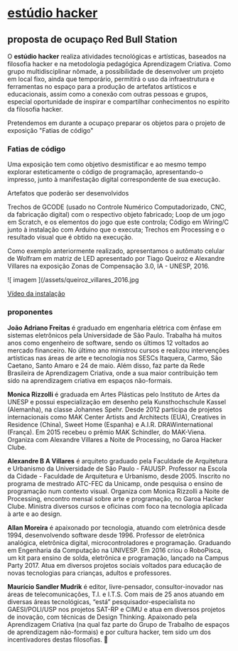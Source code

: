 # [estúdio hacker](/)

## proposta de ocupaço Red Bull Station

O **estúdio hacker** realiza atividades tecnológicas e artísticas, baseados na filosofia hacker e na metodologia pedagógica Aprendizagem Criativa. Como grupo multidisciplinar nômade, a possibilidade de desenvolver um projeto em local fixo, ainda que temporário, permitirá o uso da infraestrutura e ferramentas no espaço para a produção de artefatos artísticos e educacionais, assim como a conexão com outras pessoas e grupos, especial oportunidade de inspirar e compartilhar conhecimentos no espírito da filosofia hacker.

Pretendemos em durante a ocupaço preparar os objetos para o projeto de exposição "Fatias de código"

### Fatias de código

Uma exposição tem como objetivo desmistificar e ao mesmo tempo explorar esteticamente o código de programação, apresentando-o impresso, junto à manifestação digital correspondente de sua execução.

Artefatos  que poderão ser desenvolvidos

Trechos de GCODE (usado no Controle Numérico Computadorizado, CNC, da fabricação digital) com o respectivo objeto fabricado;
Loop de um jogo em Scratch, e os elementos do jogo que este controla;
Código em Wiring/C junto à instalação com  Arduino que o executa;
Trechos em Processing e o resultado visual que é obtido na execução.

Como exemplo anteriormente realizado, apresentamos  o autômato celular de Wolfram em matriz de LED apresentado por Tiago  Queiroz e Alexandre Villares na exposição Zonas de Compensação 3.0, IA - UNESP, 2016.

![ imagem ](/assets/queiroz_villares_2016.jpg

[Vídeo da instalação](/assets/queiroz_villares_2016_A.mp4)

### proponentes

**João Adriano Freitas** é graduado em engenharia elétrica com ênfase em sistemas eletrônicos pela Universidade de São Paulo. Trabalha há muitos anos como engenheiro de software, sendo os últimos 12 voltados ao mercado financeiro. No último ano ministrou cursos e realizou intervenções artísticas nas áreas de arte e tecnologia nos SESCs Itaquera, Carmo, São Caetano, Santo Amaro e 24 de maio. Além disso, faz parte da Rede Brasileira de Aprendizagem Criativa, onde a sua maior contribuição tem sido na aprendizagem criativa em espaços não-formais.
 
**Monica Rizzolli** é graduada em Artes Plásticas pelo Instituto de Artes da UNESP e possui especialização em desenho pela Kunsthochschule Kassel (Alemanha), na classe Johannes Spehr. Desde 2012 participa de projetos internacionais como MAK Center Artists and Architects (EUA), Creatives in Residence (China), Sweet Home (Espanha) e A.I.R. DRAWinternational (França). Em 2015 recebeu o prêmio MAK Schindler, do MAK-Viena. Organiza com Alexandre Villares a Noite de Processing, no Garoa Hacker Clube.

**Alexandre B A Villares** é arquiteto graduado pela Faculdade de Arquitetura e Urbanismo da Universidade de São Paulo - FAUUSP. Professor na Escola da Cidade - Faculdade de Arquitetura e Urbanismo, desde 2005. Inscrito no programa de mestrado ATC-FEC da Unicamp, onde pesquisa o ensino de programação num contexto visual. Organiza com Monica Rizzolli a Noite de Processing, encontro mensal sobre arte e programação, no Garoa Hacker Clube. Ministra diversos cursos e oficinas com foco na tecnologia aplicada à arte e ao design.

**Allan Moreira** é apaixonado por tecnologia, atuando com eletrônica desde 1994, desenvolvendo software desde 1996. Professor de eletrônica analógica, eletrônica digital, microcontroladores e programação. Graduando em Engenharia da Computação na UNIVESP. Em 2016 criou o RoboPisca, um kit para ensino de solda, eletrônica e programação, lançado na Campus Party 2017.
Atua em diversos projetos sociais voltados para educação de novas tecnologias para crianças, adultos e professores.

**Maurício Sandler Mudrik** é editor, livre-pensador, consultor-inovador nas áreas de telecomunicações, T.I. e I.T.S. Com mais de 25 anos atuando em diversas áreas tecnológicas, “está” pesquisador-especialista no GAESI/POLI/USP nos projetos SAT-RP e CIMU e atua em diversos projetos de inovação, com técnicas de Design Thinking.
Apaixonado pela Aprendizagem Criativa (na qual faz parte do Grupo de Trabalho de espaços de aprendizagem não-formais) e por cultura hacker, tem sido um dos incentivadores destas filosofias. 

